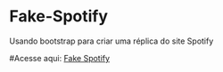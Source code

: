 # Fake-Spotify
 Usando bootstrap para criar uma réplica do site Spotify
 
 #Acesse aqui: [Fake Spotify](allanvigiani.surge.sh)
